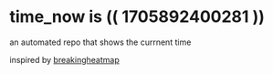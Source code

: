# time_now is (( 1705892400281 ))

an automated repo that shows the currnent time

inspired by [breakingheatmap](https://github.com/breakingheatmap/breakingheatmap)